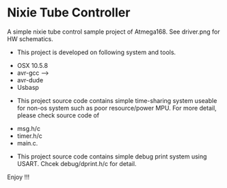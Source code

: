 Nixie Tube Controller
===================

A simple nixie tube control sample project of Atmega168.
See driver.png for HW schematics.

* This project is developed on following system and tools.
 - OSX 10.5.8
 - avr-gcc -->
 - avr-dude
 - Usbasp

* This project source code contains simple time-sharing system useable
for non-os system such as poor resource/power MPU.
For more detail, please check source code of
 - msg.h/c
 - timer.h/c
 - main.c.

* This project source code contains simple debug print system using
USART. Chcek debug/dprint.h/c for detail.

Enjoy !!!
